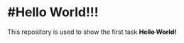 #Hello World!!!
=====================
This repository is used to show the first task ~~**Hello World!**~~
